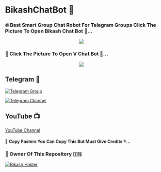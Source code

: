 # BikashChatBot 🌷

### 🔥 Best Smart Group Chat  Robot For Telegram Groups Click The Picture To Open Bikash Chat Bot 🤖...


<p align="center"><a href="https://t.me/BikashRobot"><img src="https://te.legra.ph/file/6ba833e98612b73e5b88b.jpg"></a></p>



### 🌷 Click The Picture To Open V Chat Bot 🤖...


<p align="center"><a href="https://t.me/V_Chat_Bot"><img src="https://te.legra.ph/file/e30f5a295dd0ca45f0163.jpg"></a></p>


## Telegram 🏪

[![Telegram Group](https://img.shields.io/badge/Telegram-Group-brightgreen)](https://t.me/BGT_Chat)

[![Telegram Channel](https://img.shields.io/badge/Telegram-Channel-brightgreen)](https://t.me/Bikashgadgetstech)

## YouTube 📺

[YouTube Channel](https://youtube.com/channel/UCUkj6FFzdsOO5acUXVOEECg)


#### 🥺 Copy Pasters You Can Copy This But Must Give Credits ®️...

### 🌷 Owner Of This Repository 🇮🇳
[![Bikash Halder](https://te.legra.ph/file/840fed0100164af249bb8.jpg)](https://t.me/BikashHalder)
